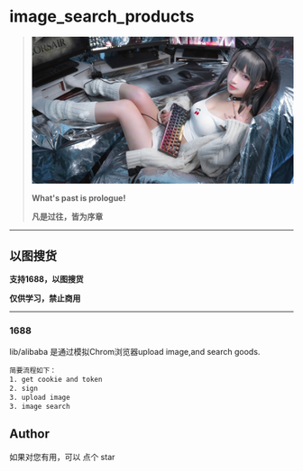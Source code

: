 # image_search_products

> ![希望](https://github.com/Carmenliukang/1688_crawler-image_search_products/blob/master/image/1.jpg)
>
> **What's past is prologue!**
>
> **凡是过往，皆为序章**

***

## 以图搜货

**支持1688，以图搜货**

**仅供学习，禁止商用**

***

### 1688

lib/alibaba 是通过模拟Chrom浏览器upload image,and search goods.

    简要流程如下：
    1. get cookie and token
    2. sign
    3. upload image
    3. image search

## Author

如果对您有用，可以 点个 star



